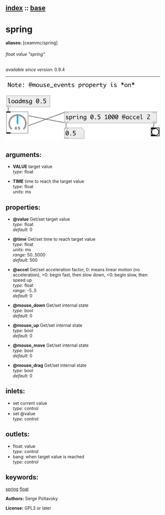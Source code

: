 [index](index.html) :: [base](category_base.html)
---

# spring
**aliases:** [ceammc/spring]


###### float value &#34;spring&#34;

*available since version:* 0.9.4

---




[![example](../examples/img/spring.jpg)](../examples/pd/spring.pd)



## arguments:

* **VALUE**
target value<br>
_type:_ float<br>

* **TIME**
time to reach the target value<br>
_type:_ float<br>
_units:_ ms<br>





## properties:

* **@value** 
Get/set target value<br>
_type:_ float<br>
_default:_ 0<br>

* **@time** 
Get/set time to reach target value<br>
_type:_ float<br>
_units:_ ms<br>
_range:_ 50..5000<br>
_default:_ 500<br>

* **@accel** 
Get/set acceleration factor, 0: means linear motion (no acceleration), &gt;0: begin fast,
then slow down, &lt;0: begin slow, then speed up<br>
_type:_ float<br>
_range:_ -5..5<br>
_default:_ 0<br>

* **@mouse_down** 
Get/set internal state<br>
_type:_ bool<br>
_default:_ 0<br>

* **@mouse_up** 
Get/set internal state<br>
_type:_ bool<br>
_default:_ 0<br>

* **@mouse_move** 
Get/set internal state<br>
_type:_ bool<br>
_default:_ 0<br>

* **@mouse_drag** 
Get/set internal state<br>
_type:_ bool<br>
_default:_ 0<br>



## inlets:

* set current value<br>
_type:_ control
* set @value<br>
_type:_ control



## outlets:

* float: value<br>
_type:_ control
* bang: when target value is reached<br>
_type:_ control



## keywords:

[spring](keywords/spring.html)
[float](keywords/float.html)






**Authors:** Serge Poltavsky




**License:** GPL3 or later





